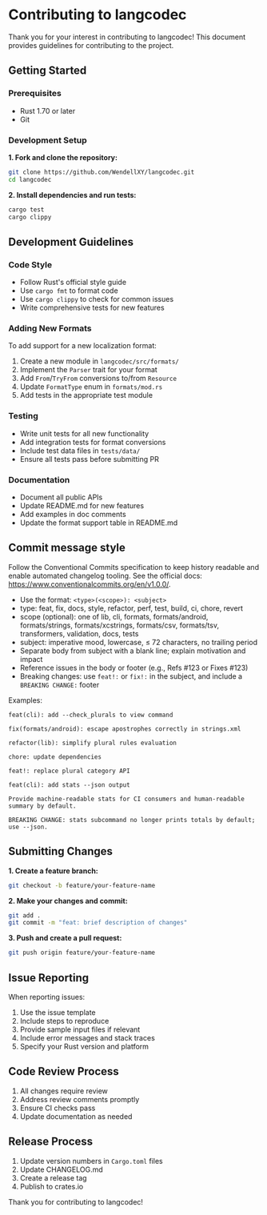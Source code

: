 # Contributing to langcodec

Thank you for your interest in contributing to langcodec! This document provides guidelines for contributing to the project.

## Getting Started

### Prerequisites

- Rust 1.70 or later
- Git

### Development Setup

**1. Fork and clone the repository:**

```bash
git clone https://github.com/WendellXY/langcodec.git
cd langcodec
```

**2. Install dependencies and run tests:**

```bash
cargo test
cargo clippy
```

## Development Guidelines

### Code Style

- Follow Rust's official style guide
- Use `cargo fmt` to format code
- Use `cargo clippy` to check for common issues
- Write comprehensive tests for new features

### Adding New Formats

To add support for a new localization format:

1. Create a new module in `langcodec/src/formats/`
2. Implement the `Parser` trait for your format
3. Add `From`/`TryFrom` conversions to/from `Resource`
4. Update `FormatType` enum in `formats/mod.rs`
5. Add tests in the appropriate test module

### Testing

- Write unit tests for all new functionality
- Add integration tests for format conversions
- Include test data files in `tests/data/`
- Ensure all tests pass before submitting PR

### Documentation

- Document all public APIs
- Update README.md for new features
- Add examples in doc comments
- Update the format support table in README.md

## Commit message style

Follow the Conventional Commits specification to keep history readable and enable automated changelog tooling. See the official docs: <https://www.conventionalcommits.org/en/v1.0.0/>.

- Use the format: `<type>(<scope>): <subject>`
- type: feat, fix, docs, style, refactor, perf, test, build, ci, chore, revert
- scope (optional): one of lib, cli, formats, formats/android, formats/strings, formats/xcstrings, formats/csv, formats/tsv, transformers, validation, docs, tests
- subject: imperative mood, lowercase, ≤ 72 characters, no trailing period
- Separate body from subject with a blank line; explain motivation and impact
- Reference issues in the body or footer (e.g., Refs #123 or Fixes #123)
- Breaking changes: use `feat!:` or `fix!:` in the subject, and include a `BREAKING CHANGE:` footer

Examples:

```text
feat(cli): add --check_plurals to view command

fix(formats/android): escape apostrophes correctly in strings.xml

refactor(lib): simplify plural rules evaluation

chore: update dependencies

feat!: replace plural category API

feat(cli): add stats --json output

Provide machine-readable stats for CI consumers and human-readable summary by default.

BREAKING CHANGE: stats subcommand no longer prints totals by default; use --json.
```

## Submitting Changes

**1. Create a feature branch:**

 ```bash
 git checkout -b feature/your-feature-name
 ```

**2. Make your changes and commit:**

 ```bash
 git add .
 git commit -m "feat: brief description of changes"
 ```

**3. Push and create a pull request:**

 ```bash
 git push origin feature/your-feature-name
 ```

## Issue Reporting

When reporting issues:

1. Use the issue template
2. Include steps to reproduce
3. Provide sample input files if relevant
4. Include error messages and stack traces
5. Specify your Rust version and platform

## Code Review Process

1. All changes require review
2. Address review comments promptly
3. Ensure CI checks pass
4. Update documentation as needed

## Release Process

1. Update version numbers in `Cargo.toml` files
2. Update CHANGELOG.md
3. Create a release tag
4. Publish to crates.io

Thank you for contributing to langcodec!
